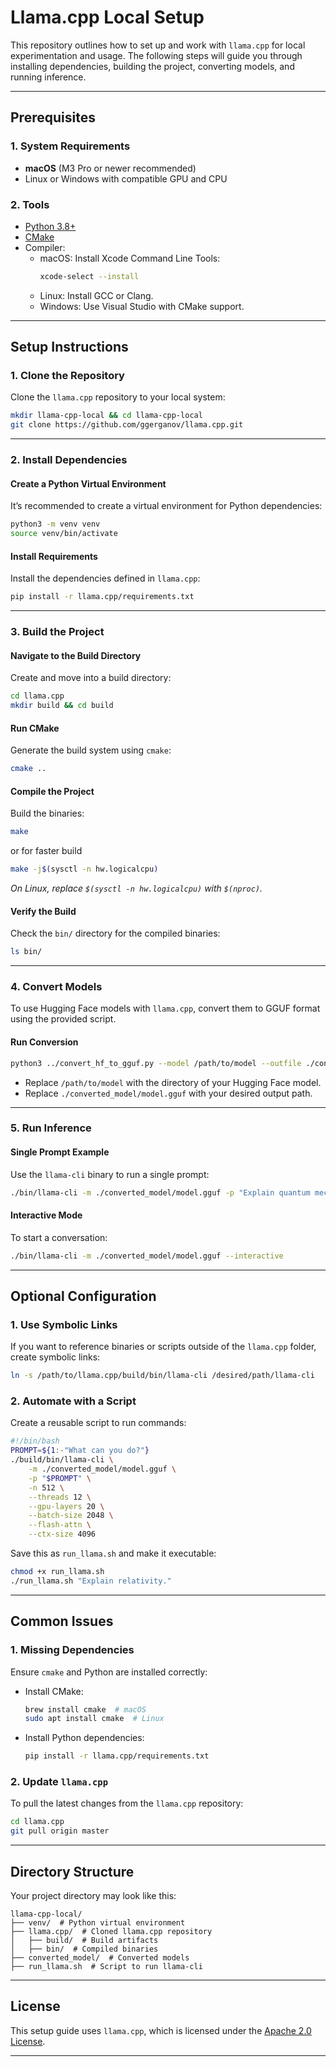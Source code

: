 # Llama.cpp Local Setup

This repository outlines how to set up and work with `llama.cpp` for local experimentation and usage. The following steps will guide you through installing dependencies, building the project, converting models, and running inference.

---

## Prerequisites

### 1. System Requirements

- **macOS** (M3 Pro or newer recommended)
- Linux or Windows with compatible GPU and CPU

### 2. Tools

- [Python 3.8+](https://www.python.org/downloads/)
- [CMake](https://cmake.org/download/)
- Compiler:
  - macOS: Install Xcode Command Line Tools:
    ```bash
    xcode-select --install
    ```
  - Linux: Install GCC or Clang.
  - Windows: Use Visual Studio with CMake support.

---

## Setup Instructions

### 1. Clone the Repository

Clone the `llama.cpp` repository to your local system:

```bash
mkdir llama-cpp-local && cd llama-cpp-local
git clone https://github.com/ggerganov/llama.cpp.git
```

---

### 2. Install Dependencies

#### Create a Python Virtual Environment

It’s recommended to create a virtual environment for Python dependencies:

```bash
python3 -m venv venv
source venv/bin/activate
```

#### Install Requirements

Install the dependencies defined in `llama.cpp`:

```bash
pip install -r llama.cpp/requirements.txt
```

---

### 3. Build the Project

#### Navigate to the Build Directory

Create and move into a build directory:

```bash
cd llama.cpp
mkdir build && cd build
```

#### Run CMake

Generate the build system using `cmake`:

```bash
cmake ..
```

#### Compile the Project

Build the binaries:

```bash
make
```

or for faster build

```bash
make -j$(sysctl -n hw.logicalcpu)
```

_On Linux, replace `$(sysctl -n hw.logicalcpu)` with `$(nproc)`._

#### Verify the Build

Check the `bin/` directory for the compiled binaries:

```bash
ls bin/
```

---

### 4. Convert Models

To use Hugging Face models with `llama.cpp`, convert them to GGUF format using the provided script.

#### Run Conversion

```bash
python3 ../convert_hf_to_gguf.py --model /path/to/model --outfile ./converted_model/model.gguf
```

- Replace `/path/to/model` with the directory of your Hugging Face model.
- Replace `./converted_model/model.gguf` with your desired output path.

---

### 5. Run Inference

#### Single Prompt Example

Use the `llama-cli` binary to run a single prompt:

```bash
./bin/llama-cli -m ./converted_model/model.gguf -p "Explain quantum mechanics."
```

#### Interactive Mode

To start a conversation:

```bash
./bin/llama-cli -m ./converted_model/model.gguf --interactive
```

---

## Optional Configuration

### 1. Use Symbolic Links

If you want to reference binaries or scripts outside of the `llama.cpp` folder, create symbolic links:

```bash
ln -s /path/to/llama.cpp/build/bin/llama-cli /desired/path/llama-cli
```

### 2. Automate with a Script

Create a reusable script to run commands:

```bash
#!/bin/bash
PROMPT=${1:-"What can you do?"}
./build/bin/llama-cli \
    -m ./converted_model/model.gguf \
    -p "$PROMPT" \
    -n 512 \
    --threads 12 \
    --gpu-layers 20 \
    --batch-size 2048 \
    --flash-attn \
    --ctx-size 4096
```

Save this as `run_llama.sh` and make it executable:

```bash
chmod +x run_llama.sh
./run_llama.sh "Explain relativity."
```

---

## Common Issues

### 1. Missing Dependencies

Ensure `cmake` and Python are installed correctly:

- Install CMake:
  ```bash
  brew install cmake  # macOS
  sudo apt install cmake  # Linux
  ```
- Install Python dependencies:
  ```bash
  pip install -r llama.cpp/requirements.txt
  ```

### 2. Update `llama.cpp`

To pull the latest changes from the `llama.cpp` repository:

```bash
cd llama.cpp
git pull origin master
```

---

## Directory Structure

Your project directory may look like this:

```
llama-cpp-local/
├── venv/  # Python virtual environment
├── llama.cpp/  # Cloned llama.cpp repository
│   ├── build/  # Build artifacts
│   ├── bin/  # Compiled binaries
├── converted_model/  # Converted models
├── run_llama.sh  # Script to run llama-cli
```

---

## License

This setup guide uses `llama.cpp`, which is licensed under the [Apache 2.0 License](https://github.com/ggerganov/llama.cpp/blob/master/LICENSE).

---
